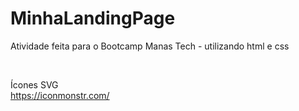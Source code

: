 # MinhaLandingPage
Atividade feita para o Bootcamp Manas Tech - utilizando html e css 

</br>

Ícones SVG </br>
https://iconmonstr.com/

</br>


